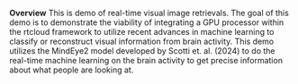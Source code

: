 **Overview**
This is demo of real-time visual image retrievals. The goal of this demo is to demonstrate the viability of integrating a GPU processor within the rtcloud framework to utilize recent advances in machine learning to classify or reconstruct visual information from brain activity. 
This demo utilizes the MindEye2 model developed by Scotti et. al. (2024) to do the real-time machine learning on the brain activity to get precise information about what people are looking at. 

